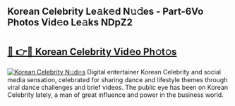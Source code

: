 ## Korean Celebrity Le𝚊k𝚎d N𝚞𝚍es - Part-6Vo Photos Vid𝚎o Le𝚊ks NDpZ2

# <h2><a href="http://fbbfp9f.evod.top/?m=Korean+Celebrity">🔗 👉🔴 Korean Celebrity Vid𝚎o Ph𝚘t𝚘s</a></h2>

[![Korean Celebrity N𝚞d𝚎s](https://i.imgur.com/8V9OHl7.gif)](http://fbbfp9f.evod.top/?m=Korean+Celebrity)
Digital entertainer Korean Celebrity and social media sensation, celebrated for sharing dance and lifestyle themes through viral dance challenges and brief videos. The public eye has been on Korean Celebrity lately, a man of great influence and power in the business world. 
